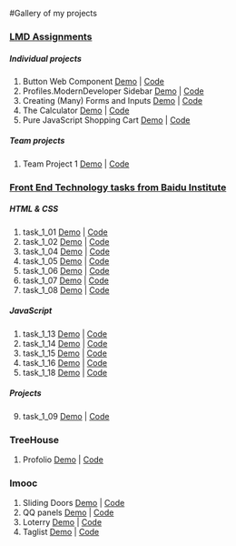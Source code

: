 #Gallery of my projects

### [LMD Assignments](https://learn.moderndeveloper.com/) 

##### Individual projects

  1. Button Web Component [Demo](http://htmlpreview.github.com/?https://github.com/Tingting-Chang/learning-web-components/blob/master/components/buttons/index.html) | [Code](https://github.com/Tingting-Chang/learning-web-components/blob/master/components/buttons/index.html)
  2. Profiles.ModernDeveloper Sidebar [Demo](http://htmlpreview.github.com/?https://github.com/Tingting-Chang/learning-web-components/blob/master/components/profile-card/index.html) | [Code](https://github.com/Tingting-Chang/learning-web-components/blob/master/components/profile-card/index.html)
  3. Creating (Many) Forms and Inputs [Demo](http://htmlpreview.github.com/?https://github.com/Tingting-Chang/learning-web-components/blob/master/components/formGallery.html) | [Code](http://htmlpreview.github.com/?https://github.com/Tingting-Chang/learning-web-components/tree/master/components/forms-inputs)		
  4. The Calculator [Demo](http://htmlpreview.github.com/?https://github.com/Tingting-Chang/learning-web-components/blob/master/components/calculator/index.html) | [Code](https://github.com/Tingting-Chang/learning-web-components/blob/master/components/calculator/index.html)
  5. Pure JavaScript Shopping Cart [Demo](http://htmlpreview.github.com/?https://github.com/Tingting-Chang/learning-web-components/blob/master/components/product-list/productList.html) | [Code](https://github.com/Tingting-Chang/learning-web-components/blob/master/components/product-list/productList.html)

##### Team projects

  1. Team Project 1 [Demo](http://htmlpreview.github.com/?http://htmlpreview.github.io/?https://github.com/AntrikshPatel/TeamProject1/blob/gh-pages/chatingapp.html) | [Code](https://github.com/Tingting-Chang/team-project-01/blob/master/tt.html)

### [Front End Technology tasks from Baidu Institute](http://ife.baidu.com/task/all)

##### HTML & CSS
  
  1. task_1_01 [Demo](http://htmlpreview.github.io/?https://github.com/Tingting-Chang/Baidu-Institute-of-Front-End-Technology/tree/master/chapter-01) | [Code](https://github.com/Tingting-Chang/Baidu-Institute-of-Front-End-Technology/tree/master/chapter-01)
  2. task_1_02 [Demo](https://github.com/Tingting-Chang/Baidu-Institute-of-Front-End-Technology/blob/master/chapter-01/task_1_02.html) | [Code](https://github.com/Tingting-Chang/Baidu-Institute-of-Front-End-Technology/blob/master/chapter-01/task_1_02.html)
  3. task_1_04 [Demo](http://htmlpreview.github.io/?https://github.com/Tingting-Chang/Baidu-Institute-of-Front-End-Technology/blob/master/chapter-01/task_1_03.html) | [Code](https://github.com/Tingting-Chang/Baidu-Institute-of-Front-End-Technology/blob/master/chapter-01/task_1_03.html)
  4. task_1_05 [Demo](http://htmlpreview.github.io/?https://github.com/Tingting-Chang/Baidu-Institute-of-Front-End-Technology/blob/master/chapter-01/task_1_04.html) | [Code](https://github.com/Tingting-Chang/Baidu-Institute-of-Front-End-Technology/blob/master/chapter-01/task_1_04.html)
  5. task_1_06 [Demo](http://htmlpreview.github.io/?https://github.com/Tingting-Chang/Baidu-Institute-of-Front-End-Technology/blob/master/chapter-01/task_1_05.html) | [Code](https://github.com/Tingting-Chang/Baidu-Institute-of-Front-End-Technology/blob/master/chapter-01/task_1_05.html)
  6. task_1_07 [Demo](http://htmlpreview.github.io/?https://github.com/Tingting-Chang/Baidu-Institute-of-Front-End-Technology/blob/master/chapter-01/task_1_06.html) | [Code](https://github.com/Tingting-Chang/Baidu-Institute-of-Front-End-Technology/blob/master/chapter-01/task_1_06.html)
  7. task_1_08 [Demo](http://htmlpreview.github.io/?https://github.com/Tingting-Chang/Baidu-Institute-of-Front-End-Technology/blob/master/chapter-01/task_1_07.html) | [Code](https://github.com/Tingting-Chang/Baidu-Institute-of-Front-End-Technology/blob/master/chapter-01/task_1_07.html)
    
##### JavaScript
  
  1. task_1_13 [Demo](http://htmlpreview.github.io/?https://github.com/Tingting-Chang/Baidu-Institute-of-Front-End-Technology/blob/master/chapter-02/task_2_13.html) | [Code](https://github.com/Tingting-Chang/Baidu-Institute-of-Front-End-Technology/blob/master/chapter-02/task_2_13.html)
  2. task_1_14 [Demo](http://htmlpreview.github.io/?https://github.com/Tingting-Chang/Baidu-Institute-of-Front-End-Technology/blob/master/chapter-02/task_2_14.html) | [Code](https://github.com/Tingting-Chang/Baidu-Institute-of-Front-End-Technology/blob/master/chapter-02/task_2_14.html)
  3. task_1_15 [Demo](http://htmlpreview.github.io/?https://github.com/Tingting-Chang/Baidu-Institute-of-Front-End-Technology/blob/master/chapter-02/task_2_15.html) | [Code](https://github.com/Tingting-Chang/Baidu-Institute-of-Front-End-Technology/blob/master/chapter-02/task_2_15.html)
  4. task_1_16 [Demo](http://htmlpreview.github.io/?https://github.com/Tingting-Chang/Baidu-Institute-of-Front-End-Technology/blob/master/chapter-02/task_2_16.html) | [Code](https://github.com/Tingting-Chang/Baidu-Institute-of-Front-End-Technology/blob/master/chapter-02/task_2_16.html)
  5. task_1_18 [Demo](http://htmlpreview.github.io/?https://github.com/Tingting-Chang/Baidu-Institute-of-Front-End-Technology/blob/master/chapter-02/task_2_18.html) | [Code](https://github.com/Tingting-Chang/Baidu-Institute-of-Front-End-Technology/blob/master/chapter-02/task_2_18.html)
  
##### Projects
  
  9. task_1_09 [Demo](http://htmlpreview.github.io/?) | [Code]()
  
### TreeHouse

  1. Profolio [Demo](http://htmlpreview.github.io/?https://github.com/Tingting-Chang/TreeHouse/blob/master/index.html) | [Code](https://github.com/Tingting-Chang/TreeHouse/blob/master/)


### Imooc

  1. Sliding Doors [Demo](http://htmlpreview.github.io/?https://github.com/Tingting-Chang/imooc/blob/master/DOM1/index.html) | [Code](https://github.com/Tingting-Chang/imooc/blob/master/DOM1/index.html)
  2. QQ panels [Demo](http://htmlpreview.github.io/?https://github.com/Tingting-Chang/imooc/blob/master/DOM2/QQ/index.html) | [Code](https://github.com/Tingting-Chang/imooc/blob/master/DOM2/QQ/index.html)
  3. Loterry [Demo](http://htmlpreview.github.io/?https://github.com/Tingting-Chang/imooc/blob/master/DOM2/keyEvent/index.html) | [Code](https://github.com/Tingting-Chang/imooc/blob/master/DOM2/keyEvent/index.html)
  4. Taglist [Demo](http://htmlpreview.github.io/?https://github.com/Tingting-Chang/imooc/blob/master/DOM2/tagList.html) | [Code](https://github.com/Tingting-Chang/imooc/blob/master/DOM2/tagList.html)
  
  
  
  
